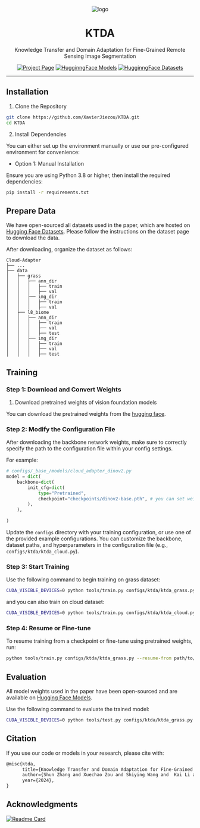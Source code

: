 <div align="center">

![logo](https://github.com/user-attachments/assets/f9351412-d54a-4ac6-9344-d412fe3b3581)

# KTDA

Knowledge Transfer and Domain Adaptation for Fine-Grained Remote Sensing Image Segmentation

[![Project Page](https://img.shields.io/badge/Project%20Page-KTDA-blue)](https://xavierjiezou.github.io/KTDA/)
[![HugginngFace Models](https://img.shields.io/badge/🤗HugginngFace-Models-orange)](https://huggingface.co/XavierJiezou/ktda-models)
[![HugginngFace Datasets](https://img.shields.io/badge/🤗HugginngFace-Datasets-orange)](https://huggingface.co/datasets/XavierJiezou/ktda-datasets)
<!--[![Overleaf](https://img.shields.io/badge/Overleaf-Open-green?logo=Overleaf&style=flat)](https://www.overleaf.com/project/6695fd4634d7fee5d0b838e5)-->

<!--Love the project? Please consider [donating](https://paypal.me/xavierjiezou?country.x=C2&locale.x=zh_XC) to help it improve!-->

</div>

<!--This repository serves as the official implementation of the paper **"Adapting Vision Foundation Models for Robust Cloud Segmentation in Remote Sensing Images"**. It provides a comprehensive pipeline for semantic segmentation, including data preprocessing, model training, evaluation, and deployment, specifically tailored for cloud segmentation tasks in remote sensing imagery.-->

---


## Installation  

1. Clone the Repository  

```bash  
git clone https://github.com/XavierJiezou/KTDA.git
cd KTDA
```  

2. Install Dependencies  

You can either set up the environment manually or use our pre-configured environment for convenience:  

- Option 1: Manual Installation  

Ensure you are using Python 3.8 or higher, then install the required dependencies:  

```bash  
pip install -r requirements.txt  
```  

## Prepare Data  

We have open-sourced all datasets used in the paper, which are hosted on [Hugging Face Datasets](KTDA). Please follow the instructions on the dataset page to download the data.  

After downloading, organize the dataset as follows:  

```  
Cloud-Adapter
├── ...
├── data
│   ├── grass
│   │   ├── ann_dir
│   │   │   ├── train
│   │   │   ├── val
│   │   ├── img_dir
│   │   │   ├── train
│   │   │   ├── val
│   ├── l8_biome
│   │   ├── ann_dir
│   │   │   ├── train
│   │   │   ├── val
│   │   │   ├── test
│   │   ├── img_dir
│   │   │   ├── train
│   │   │   ├── val
│   │   │   ├── test
```   

## Training

### Step 1: Download and Convert Weights

1. Download pretrained weights of vision foundation models

You can download the pretrained weights from the [hugging face](https://huggingface.co/XavierJiezou/ktda-models). 

### Step 2: Modify the Configuration File

After downloading the backbone network weights, make sure to correctly specify the path to the configuration file within your config settings.

For example: 

```python
# configs/_base_/models/cloud_adapter_dinov2.py
model = dict(
    backbone=dict(
        init_cfg=dict(
            type="Pretrained",
            checkpoint="checkpoints/dinov2-base.pth", # you can set weight path here
        ),
    ),
   
)
```

Update the `configs` directory with your training configuration, or use one of the provided example configurations. You can customize the backbone, dataset paths, and hyperparameters in the configuration file (e.g., `configs/ktda/ktda_cloud.py`).  

### Step 3: Start Training  

Use the following command to begin training on grass dataset:  

```bash  
CUDA_VISIBLE_DEVICES=0 python tools/train.py configs/ktda/ktda_grass.py
```  

and you can also train on cloud dataset:

```bash  
CUDA_VISIBLE_DEVICES=0 python tools/train.py configs/ktda/ktda_cloud.py
``` 

### Step 4: Resume or Fine-tune  

To resume training from a checkpoint or fine-tune using pretrained weights, run:  

```bash  
python tools/train.py configs/ktda/ktda_grass.py --resume-from path/to/checkpoint.pth  
```

## Evaluation

All model weights used in the paper have been open-sourced and are available on [Hugging Face Models](https://huggingface.co/XavierJiezou/ktda-models).

Use the following command to evaluate the trained model:  

```bash  
CUDA_VISIBLE_DEVICES=0 python tools/test.py configs/ktda/ktda_grass.py path/to/checkpoint.pth  
```  

## Citation

If you use our code or models in your research, please cite with:

```latex
@misc{ktda,
      title={Knowledge Transfer and Domain Adaptation for Fine-Grained Remote Sensing Image Segmentation}, 
      author={Shun Zhang and Xuechao Zou and Shiying Wang and  Kai Li and Congyan Lang and Pin Tao},
      year={2024},
}
```

## Acknowledgments

[![Readme Card](https://github-readme-stats.vercel.app/api/pin/?username=open-mmlab&repo=mmsegmentation)]([https://github.com/python-poetry/poetry](https://github.com/open-mmlab/mmsegmentation))
